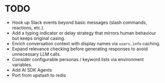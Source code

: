 # TODO

- Hook up Slack events beyond basic messages (slash commands, reactions, etc.).
- Add a typing indicator or delay strategy that mirrors human behaviour but keeps original casing.
- Enrich conversation context with display names via `users.info` caching.
- Expand relevance checking before generating responses to avoid unnecessary LLM calls.
- Consider configurable personas / keyword lists via environment variables.
- Add AI SDK Agents
- Port from upstash to redis

